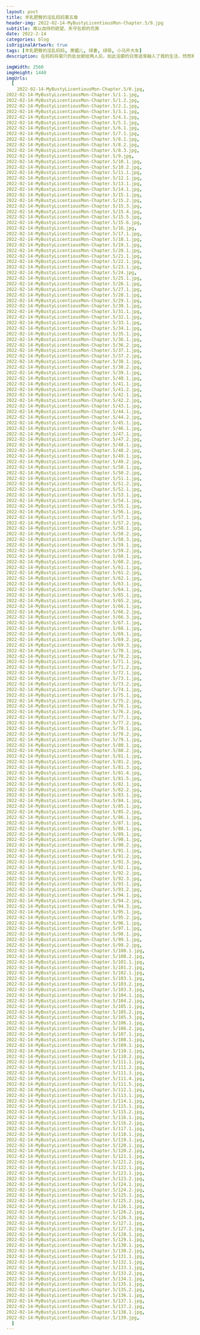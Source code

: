 ```yaml
---
layout: post
title: 丰乳肥臀的淫乱妈妈第五章
header-img: 2022-02-14-MyBustyLicentiousMon-Chapter.5/9.jpg
subtitle: 难以自持的欲望，失守在即的花房
date: 2022-2-14
categories: blog
isOriginalArtwork: true
tags: [丰乳肥臀的淫乱妈妈, 萧媚儿, 绿妻, 绿母, 小马开大车]
description: 在妈妈将菊穴的处女献给两人后，如此淫靡的日常逐渐融入了我的生活，然而寒假的短暂别离过后，妈妈竟忍不住相思之苦，在公司的办公室就与小武小刚淫乱地交媾起来，眼看就要被撞破之际，关键时刻我将妈妈的同事引走，之后又折返回来想继续偷窥时，却不意听到妈妈对小武小刚喊出了我意想不到的称呼…

imgWidth: 2560
imgHeight: 1440
imgUrls:
  [
    2022-02-14-MyBustyLicentiousMon-Chapter.5/0.jpg,
2022-02-14-MyBustyLicentiousMon-Chapter.5/1.1.jpg,
2022-02-14-MyBustyLicentiousMon-Chapter.5/1.2.jpg,
2022-02-14-MyBustyLicentiousMon-Chapter.5/2.1.jpg,
2022-02-14-MyBustyLicentiousMon-Chapter.5/3.1.jpg,
2022-02-14-MyBustyLicentiousMon-Chapter.5/4.1.jpg,
2022-02-14-MyBustyLicentiousMon-Chapter.5/5.1.jpg,
2022-02-14-MyBustyLicentiousMon-Chapter.5/6.1.jpg,
2022-02-14-MyBustyLicentiousMon-Chapter.5/7.1.jpg,
2022-02-14-MyBustyLicentiousMon-Chapter.5/8.1.jpg,
2022-02-14-MyBustyLicentiousMon-Chapter.5/8.2.jpg,
2022-02-14-MyBustyLicentiousMon-Chapter.5/8.3.jpg,
2022-02-14-MyBustyLicentiousMon-Chapter.5/9.jpg,
2022-02-14-MyBustyLicentiousMon-Chapter.5/10.1.jpg,
2022-02-14-MyBustyLicentiousMon-Chapter.5/10.2.jpg,
2022-02-14-MyBustyLicentiousMon-Chapter.5/11.1.jpg,
2022-02-14-MyBustyLicentiousMon-Chapter.5/12.1.jpg,
2022-02-14-MyBustyLicentiousMon-Chapter.5/13.1.jpg,
2022-02-14-MyBustyLicentiousMon-Chapter.5/14.1.jpg,
2022-02-14-MyBustyLicentiousMon-Chapter.5/15.1.jpg,
2022-02-14-MyBustyLicentiousMon-Chapter.5/15.2.jpg,
2022-02-14-MyBustyLicentiousMon-Chapter.5/15.3.jpg,
2022-02-14-MyBustyLicentiousMon-Chapter.5/15.4.jpg,
2022-02-14-MyBustyLicentiousMon-Chapter.5/15.5.jpg,
2022-02-14-MyBustyLicentiousMon-Chapter.5/15.6.jpg,
2022-02-14-MyBustyLicentiousMon-Chapter.5/16.jpg,
2022-02-14-MyBustyLicentiousMon-Chapter.5/17.1.jpg,
2022-02-14-MyBustyLicentiousMon-Chapter.5/18.1.jpg,
2022-02-14-MyBustyLicentiousMon-Chapter.5/19.1.jpg,
2022-02-14-MyBustyLicentiousMon-Chapter.5/20.1.jpg,
2022-02-14-MyBustyLicentiousMon-Chapter.5/21.1.jpg,
2022-02-14-MyBustyLicentiousMon-Chapter.5/22.1.jpg,
2022-02-14-MyBustyLicentiousMon-Chapter.5/23.1.jpg,
2022-02-14-MyBustyLicentiousMon-Chapter.5/24.jpg,
2022-02-14-MyBustyLicentiousMon-Chapter.5/25.1.jpg,
2022-02-14-MyBustyLicentiousMon-Chapter.5/26.1.jpg,
2022-02-14-MyBustyLicentiousMon-Chapter.5/27.1.jpg,
2022-02-14-MyBustyLicentiousMon-Chapter.5/28.1.jpg,
2022-02-14-MyBustyLicentiousMon-Chapter.5/29.1.jpg,
2022-02-14-MyBustyLicentiousMon-Chapter.5/30.1.jpg,
2022-02-14-MyBustyLicentiousMon-Chapter.5/31.1.jpg,
2022-02-14-MyBustyLicentiousMon-Chapter.5/32.1.jpg,
2022-02-14-MyBustyLicentiousMon-Chapter.5/33.1.jpg,
2022-02-14-MyBustyLicentiousMon-Chapter.5/34.1.jpg,
2022-02-14-MyBustyLicentiousMon-Chapter.5/35.1.jpg,
2022-02-14-MyBustyLicentiousMon-Chapter.5/36.1.jpg,
2022-02-14-MyBustyLicentiousMon-Chapter.5/36.2.jpg,
2022-02-14-MyBustyLicentiousMon-Chapter.5/37.1.jpg,
2022-02-14-MyBustyLicentiousMon-Chapter.5/37.2.jpg,
2022-02-14-MyBustyLicentiousMon-Chapter.5/38.1.jpg,
2022-02-14-MyBustyLicentiousMon-Chapter.5/38.2.jpg,
2022-02-14-MyBustyLicentiousMon-Chapter.5/39.1.jpg,
2022-02-14-MyBustyLicentiousMon-Chapter.5/40.1.jpg,
2022-02-14-MyBustyLicentiousMon-Chapter.5/41.1.jpg,
2022-02-14-MyBustyLicentiousMon-Chapter.5/41.2.jpg,
2022-02-14-MyBustyLicentiousMon-Chapter.5/42.1.jpg,
2022-02-14-MyBustyLicentiousMon-Chapter.5/42.2.jpg,
2022-02-14-MyBustyLicentiousMon-Chapter.5/43.1.jpg,
2022-02-14-MyBustyLicentiousMon-Chapter.5/44.1.jpg,
2022-02-14-MyBustyLicentiousMon-Chapter.5/44.2.jpg,
2022-02-14-MyBustyLicentiousMon-Chapter.5/45.1.jpg,
2022-02-14-MyBustyLicentiousMon-Chapter.5/46.1.jpg,
2022-02-14-MyBustyLicentiousMon-Chapter.5/47.1.jpg,
2022-02-14-MyBustyLicentiousMon-Chapter.5/47.2.jpg,
2022-02-14-MyBustyLicentiousMon-Chapter.5/48.1.jpg,
2022-02-14-MyBustyLicentiousMon-Chapter.5/48.2.jpg,
2022-02-14-MyBustyLicentiousMon-Chapter.5/49.1.jpg,
2022-02-14-MyBustyLicentiousMon-Chapter.5/49.2.jpg,
2022-02-14-MyBustyLicentiousMon-Chapter.5/50.1.jpg,
2022-02-14-MyBustyLicentiousMon-Chapter.5/50.2.jpg,
2022-02-14-MyBustyLicentiousMon-Chapter.5/51.1.jpg,
2022-02-14-MyBustyLicentiousMon-Chapter.5/51.2.jpg,
2022-02-14-MyBustyLicentiousMon-Chapter.5/52.1.jpg,
2022-02-14-MyBustyLicentiousMon-Chapter.5/53.1.jpg,
2022-02-14-MyBustyLicentiousMon-Chapter.5/54.1.jpg,
2022-02-14-MyBustyLicentiousMon-Chapter.5/55.1.jpg,
2022-02-14-MyBustyLicentiousMon-Chapter.5/56.1.jpg,
2022-02-14-MyBustyLicentiousMon-Chapter.5/57.1.jpg,
2022-02-14-MyBustyLicentiousMon-Chapter.5/57.2.jpg,
2022-02-14-MyBustyLicentiousMon-Chapter.5/58.1.jpg,
2022-02-14-MyBustyLicentiousMon-Chapter.5/58.2.jpg,
2022-02-14-MyBustyLicentiousMon-Chapter.5/58.3.jpg,
2022-02-14-MyBustyLicentiousMon-Chapter.5/59.1.jpg,
2022-02-14-MyBustyLicentiousMon-Chapter.5/59.2.jpg,
2022-02-14-MyBustyLicentiousMon-Chapter.5/60.1.jpg,
2022-02-14-MyBustyLicentiousMon-Chapter.5/60.2.jpg,
2022-02-14-MyBustyLicentiousMon-Chapter.5/61.1.jpg,
2022-02-14-MyBustyLicentiousMon-Chapter.5/61.2.jpg,
2022-02-14-MyBustyLicentiousMon-Chapter.5/62.1.jpg,
2022-02-14-MyBustyLicentiousMon-Chapter.5/63.1.jpg,
2022-02-14-MyBustyLicentiousMon-Chapter.5/64.1.jpg,
2022-02-14-MyBustyLicentiousMon-Chapter.5/65.1.jpg,
2022-02-14-MyBustyLicentiousMon-Chapter.5/65.2.jpg,
2022-02-14-MyBustyLicentiousMon-Chapter.5/66.1.jpg,
2022-02-14-MyBustyLicentiousMon-Chapter.5/66.2.jpg,
2022-02-14-MyBustyLicentiousMon-Chapter.5/66.3.jpg,
2022-02-14-MyBustyLicentiousMon-Chapter.5/67.1.jpg,
2022-02-14-MyBustyLicentiousMon-Chapter.5/68.1.jpg,
2022-02-14-MyBustyLicentiousMon-Chapter.5/69.1.jpg,
2022-02-14-MyBustyLicentiousMon-Chapter.5/69.2.jpg,
2022-02-14-MyBustyLicentiousMon-Chapter.5/69.3.jpg,
2022-02-14-MyBustyLicentiousMon-Chapter.5/70.1.jpg,
2022-02-14-MyBustyLicentiousMon-Chapter.5/70.2.jpg,
2022-02-14-MyBustyLicentiousMon-Chapter.5/71.1.jpg,
2022-02-14-MyBustyLicentiousMon-Chapter.5/71.2.jpg,
2022-02-14-MyBustyLicentiousMon-Chapter.5/72.1.jpg,
2022-02-14-MyBustyLicentiousMon-Chapter.5/73.1.jpg,
2022-02-14-MyBustyLicentiousMon-Chapter.5/73.2.jpg,
2022-02-14-MyBustyLicentiousMon-Chapter.5/74.1.jpg,
2022-02-14-MyBustyLicentiousMon-Chapter.5/75.1.jpg,
2022-02-14-MyBustyLicentiousMon-Chapter.5/75.2.jpg,
2022-02-14-MyBustyLicentiousMon-Chapter.5/76.1.jpg,
2022-02-14-MyBustyLicentiousMon-Chapter.5/76.2.jpg,
2022-02-14-MyBustyLicentiousMon-Chapter.5/77.1.jpg,
2022-02-14-MyBustyLicentiousMon-Chapter.5/77.2.jpg,
2022-02-14-MyBustyLicentiousMon-Chapter.5/78.1.jpg,
2022-02-14-MyBustyLicentiousMon-Chapter.5/78.2.jpg,
2022-02-14-MyBustyLicentiousMon-Chapter.5/79.1.jpg,
2022-02-14-MyBustyLicentiousMon-Chapter.5/80.1.jpg,
2022-02-14-MyBustyLicentiousMon-Chapter.5/80.2.jpg,
2022-02-14-MyBustyLicentiousMon-Chapter.5/81.1.jpg,
2022-02-14-MyBustyLicentiousMon-Chapter.5/81.2.jpg,
2022-02-14-MyBustyLicentiousMon-Chapter.5/81.3.jpg,
2022-02-14-MyBustyLicentiousMon-Chapter.5/81.4.jpg,
2022-02-14-MyBustyLicentiousMon-Chapter.5/81.5.jpg,
2022-02-14-MyBustyLicentiousMon-Chapter.5/82.1.jpg,
2022-02-14-MyBustyLicentiousMon-Chapter.5/82.2.jpg,
2022-02-14-MyBustyLicentiousMon-Chapter.5/83.1.jpg,
2022-02-14-MyBustyLicentiousMon-Chapter.5/84.1.jpg,
2022-02-14-MyBustyLicentiousMon-Chapter.5/85.1.jpg,
2022-02-14-MyBustyLicentiousMon-Chapter.5/85.2.jpg,
2022-02-14-MyBustyLicentiousMon-Chapter.5/86.1.jpg,
2022-02-14-MyBustyLicentiousMon-Chapter.5/87.1.jpg,
2022-02-14-MyBustyLicentiousMon-Chapter.5/88.1.jpg,
2022-02-14-MyBustyLicentiousMon-Chapter.5/89.1.jpg,
2022-02-14-MyBustyLicentiousMon-Chapter.5/90.1.jpg,
2022-02-14-MyBustyLicentiousMon-Chapter.5/90.2.jpg,
2022-02-14-MyBustyLicentiousMon-Chapter.5/91.1.jpg,
2022-02-14-MyBustyLicentiousMon-Chapter.5/91.2.jpg,
2022-02-14-MyBustyLicentiousMon-Chapter.5/91.3.jpg,
2022-02-14-MyBustyLicentiousMon-Chapter.5/92.1.jpg,
2022-02-14-MyBustyLicentiousMon-Chapter.5/92.2.jpg,
2022-02-14-MyBustyLicentiousMon-Chapter.5/92.3.jpg,
2022-02-14-MyBustyLicentiousMon-Chapter.5/93.1.jpg,
2022-02-14-MyBustyLicentiousMon-Chapter.5/93.2.jpg,
2022-02-14-MyBustyLicentiousMon-Chapter.5/94.1.jpg,
2022-02-14-MyBustyLicentiousMon-Chapter.5/94.2.jpg,
2022-02-14-MyBustyLicentiousMon-Chapter.5/94.3.jpg,
2022-02-14-MyBustyLicentiousMon-Chapter.5/95.1.jpg,
2022-02-14-MyBustyLicentiousMon-Chapter.5/95.2.jpg,
2022-02-14-MyBustyLicentiousMon-Chapter.5/96.1.jpg,
2022-02-14-MyBustyLicentiousMon-Chapter.5/97.1.jpg,
2022-02-14-MyBustyLicentiousMon-Chapter.5/98.1.jpg,
2022-02-14-MyBustyLicentiousMon-Chapter.5/99.1.jpg,
2022-02-14-MyBustyLicentiousMon-Chapter.5/99.2.jpg,
2022-02-14-MyBustyLicentiousMon-Chapter.5/100.1.jpg,
2022-02-14-MyBustyLicentiousMon-Chapter.5/100.2.jpg,
2022-02-14-MyBustyLicentiousMon-Chapter.5/101.1.jpg,
2022-02-14-MyBustyLicentiousMon-Chapter.5/101.2.jpg,
2022-02-14-MyBustyLicentiousMon-Chapter.5/102.1.jpg,
2022-02-14-MyBustyLicentiousMon-Chapter.5/103.1.jpg,
2022-02-14-MyBustyLicentiousMon-Chapter.5/103.2.jpg,
2022-02-14-MyBustyLicentiousMon-Chapter.5/103.3.jpg,
2022-02-14-MyBustyLicentiousMon-Chapter.5/104.1.jpg,
2022-02-14-MyBustyLicentiousMon-Chapter.5/104.2.jpg,
2022-02-14-MyBustyLicentiousMon-Chapter.5/105.1.jpg,
2022-02-14-MyBustyLicentiousMon-Chapter.5/105.2.jpg,
2022-02-14-MyBustyLicentiousMon-Chapter.5/105.3.jpg,
2022-02-14-MyBustyLicentiousMon-Chapter.5/106.1.jpg,
2022-02-14-MyBustyLicentiousMon-Chapter.5/106.2.jpg,
2022-02-14-MyBustyLicentiousMon-Chapter.5/107.1.jpg,
2022-02-14-MyBustyLicentiousMon-Chapter.5/108.1.jpg,
2022-02-14-MyBustyLicentiousMon-Chapter.5/109.1.jpg,
2022-02-14-MyBustyLicentiousMon-Chapter.5/110.1.jpg,
2022-02-14-MyBustyLicentiousMon-Chapter.5/110.2.jpg,
2022-02-14-MyBustyLicentiousMon-Chapter.5/111.1.jpg,
2022-02-14-MyBustyLicentiousMon-Chapter.5/111.2.jpg,
2022-02-14-MyBustyLicentiousMon-Chapter.5/111.3.jpg,
2022-02-14-MyBustyLicentiousMon-Chapter.5/111.4.jpg,
2022-02-14-MyBustyLicentiousMon-Chapter.5/111.5.jpg,
2022-02-14-MyBustyLicentiousMon-Chapter.5/112.1.jpg,
2022-02-14-MyBustyLicentiousMon-Chapter.5/113.1.jpg,
2022-02-14-MyBustyLicentiousMon-Chapter.5/114.1.jpg,
2022-02-14-MyBustyLicentiousMon-Chapter.5/115.1.jpg,
2022-02-14-MyBustyLicentiousMon-Chapter.5/115.2.jpg,
2022-02-14-MyBustyLicentiousMon-Chapter.5/116.1.jpg,
2022-02-14-MyBustyLicentiousMon-Chapter.5/116.2.jpg,
2022-02-14-MyBustyLicentiousMon-Chapter.5/117.1.jpg,
2022-02-14-MyBustyLicentiousMon-Chapter.5/118.1.jpg,
2022-02-14-MyBustyLicentiousMon-Chapter.5/119.1.jpg,
2022-02-14-MyBustyLicentiousMon-Chapter.5/120.1.jpg,
2022-02-14-MyBustyLicentiousMon-Chapter.5/120.2.jpg,
2022-02-14-MyBustyLicentiousMon-Chapter.5/121.1.jpg,
2022-02-14-MyBustyLicentiousMon-Chapter.5/121.2.jpg,
2022-02-14-MyBustyLicentiousMon-Chapter.5/122.1.jpg,
2022-02-14-MyBustyLicentiousMon-Chapter.5/123.1.jpg,
2022-02-14-MyBustyLicentiousMon-Chapter.5/123.2.jpg,
2022-02-14-MyBustyLicentiousMon-Chapter.5/124.1.jpg,
2022-02-14-MyBustyLicentiousMon-Chapter.5/124.2.jpg,
2022-02-14-MyBustyLicentiousMon-Chapter.5/125.1.jpg,
2022-02-14-MyBustyLicentiousMon-Chapter.5/125.2.jpg,
2022-02-14-MyBustyLicentiousMon-Chapter.5/126.1.jpg,
2022-02-14-MyBustyLicentiousMon-Chapter.5/126.2.jpg,
2022-02-14-MyBustyLicentiousMon-Chapter.5/126.3.jpg,
2022-02-14-MyBustyLicentiousMon-Chapter.5/127.1.jpg,
2022-02-14-MyBustyLicentiousMon-Chapter.5/127.2.jpg,
2022-02-14-MyBustyLicentiousMon-Chapter.5/128.1.jpg,
2022-02-14-MyBustyLicentiousMon-Chapter.5/129.1.jpg,
2022-02-14-MyBustyLicentiousMon-Chapter.5/130.1.jpg,
2022-02-14-MyBustyLicentiousMon-Chapter.5/130.2.jpg,
2022-02-14-MyBustyLicentiousMon-Chapter.5/131.1.jpg,
2022-02-14-MyBustyLicentiousMon-Chapter.5/132.1.jpg,
2022-02-14-MyBustyLicentiousMon-Chapter.5/133.1.jpg,
2022-02-14-MyBustyLicentiousMon-Chapter.5/133.2.jpg,
2022-02-14-MyBustyLicentiousMon-Chapter.5/134.1.jpg,
2022-02-14-MyBustyLicentiousMon-Chapter.5/135.1.jpg,
2022-02-14-MyBustyLicentiousMon-Chapter.5/135.2.jpg,
2022-02-14-MyBustyLicentiousMon-Chapter.5/136.1.jpg,
2022-02-14-MyBustyLicentiousMon-Chapter.5/137.1.jpg,
2022-02-14-MyBustyLicentiousMon-Chapter.5/137.2.jpg,
2022-02-14-MyBustyLicentiousMon-Chapter.5/138.1.jpg,
2022-02-14-MyBustyLicentiousMon-Chapter.5/139.jpg,
  ]
---
```

